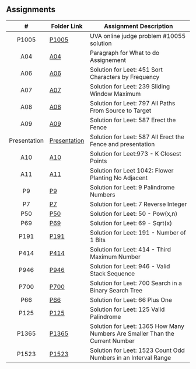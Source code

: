 ##  Assignments

|   #   | Folder Link | Assignment Description |
| :---: | ----------- | ---------------------- |
| P1005 | [P1005](https://github.com/Jarette/4883-Prog-Tech/tree/main/Assignments/P10055)| UVA online judge problem #10055 solution|
| A04   | [A04](https://github.com/Jarette/4883-Prog-Tech/tree/main/Assignments/A04)| Paragraph for What to do Assignement|
| A06  | [A06](https://github.com/Jarette/4883-Prog-Tech/tree/main/Assignments/A06)| Solution for Leet: 451 Sort Characters by Frequency|
| A07  | [A07](https://github.com/Jarette/4883-Prog-Tech/tree/main/Assignments/A07)| Solution for Leet: 239  Sliding Window Maximum|
| A08  | [A08](https://github.com/Jarette/4883-Prog-Tech/tree/main/Assignments/A08)| Solution for Leet: 797  All Paths From Source to Target|
| A09  | [A09](https://github.com/Jarette/4883-Prog-Tech/tree/main/Assignments/A09)| Solution for Leet: 587  Erect the Fence|
| Presentation | [Presentation](https://github.com/Jarette/4883-Prog-Tech/tree/main/Assignments/Presentation)| Solution for Leet: 587  All Erect the Fence and presentation|
| A10  | [A10](https://github.com/Jarette/4883-Prog-Tech/tree/main/Assignments/A10)| Solution for Leet:973 - K Closest Points|
| A11  | [A11](https://github.com/Jarette/4883-Prog-Tech/tree/main/Assignments/A11)| Solution for Leet 1042: Flower Planting No Adjacent|
| P9  | [P9](https://github.com/Jarette/4883-Prog-Tech/tree/main/Assignments/P9)| Solution for Leet: 9 Palindrome Numbers|
| P7  | [P7](https://github.com/Jarette/4883-Prog-Tech/tree/main/Assignments/P7)| Solution for Leet: 7 Reverse Integer|
| P50  | [P50](https://github.com/Jarette/4883-Prog-Tech/tree/main/Assignments/P50)| Solution for Leet: 50 -  Pow(x,n)||
| P69  | [P69](https://github.com/Jarette/4883-Prog-Tech/tree/main/Assignments/P69)| Solution for  Leet: 69 -  Sqrt(x)|
| P191  | [P191](https://github.com/Jarette/4883-Prog-Tech/tree/main/Assignments/P191)| Solution for  Leet: 191 -  Number of 1 Bits|
| P414  | [P414](https://github.com/Jarette/4883-Prog-Tech/tree/main/Assignments/P414)| Solution for  Leet: 414 -  Third Maximum Number|
| P946  | [P946](https://github.com/Jarette/4883-Prog-Tech/tree/main/Assignments/P946)| Solution for  Leet: 946 -  Valid Stack Sequence |
| P700  | [P700](https://github.com/Jarette/4883-Prog-Tech/tree/main/Assignments/P700)| Solution for Leet: 700 Search in a Binary Search Tree|
| P66  | [P66](https://github.com/Jarette/4883-Prog-Tech/tree/main/Assignments/P66)| Solution for Leet: 66  Plus One|
| P125  | [P125](https://github.com/Jarette/4883-Prog-Tech/tree/main/Assignments/P125)| Solution for Leet: 125 Valid Palindrome|
| P1365  | [P1365](https://github.com/Jarette/4883-Prog-Tech/tree/main/Assignments/P1365)| Solution for Leet: 1365  How Many Numbers Are Smaller Than the Current Number|
| P1523  | [P1523](https://github.com/Jarette/4883-Prog-Tech/tree/main/Assignments/P1523)| Solution for Leet: 1523  Count Odd Numbers in an Interval Range|
